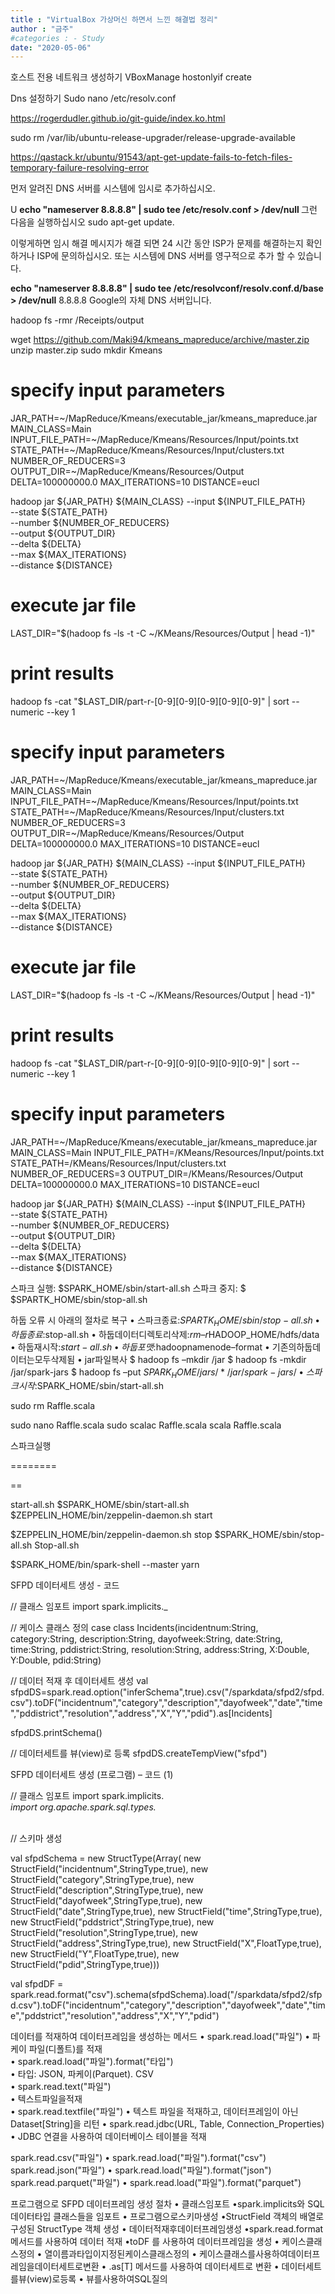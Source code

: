 ```yaml
---
title : "VirtualBox 가상머신 하면서 느낀 해결법 정리"
author : "금주"
#categories : - Study
date: "2020-05-06"
---
```


호스트 전용 네트워크 생성하기
VBoxManage hostonlyif create

Dns 설정하기
Sudo nano /etc/resolv.conf

https://rogerdudler.github.io/git-guide/index.ko.html

sudo rm /var/lib/ubuntu-release-upgrader/release-upgrade-available


https://qastack.kr/ubuntu/91543/apt-get-update-fails-to-fetch-files-temporary-failure-resolving-error

먼저 알려진 DNS 서버를 시스템에 임시로 추가하십시오.




U
<b> echo "nameserver 8.8.8.8" | sudo tee /etc/resolv.conf > /dev/null  </b>
그런 다음을 실행하십시오 sudo apt-get update.

이렇게하면 임시 해결 메시지가 해결 되면 24 시간 동안 ISP가 문제를 해결하는지 확인하거나 ISP에 문의하십시오. 또는 시스템에 DNS 서버를 영구적으로 추가 할 수 있습니다.

<b>echo "nameserver 8.8.8.8" | sudo tee /etc/resolvconf/resolv.conf.d/base > /dev/null</b>
8.8.8.8 Google의 자체 DNS 서버입니다.


hadoop fs -rmr /Receipts/output



wget https://github.com/Maki94/kmeans_mapreduce/archive/master.zip
unzip master.zip
sudo mkdir Kmeans


# specify input parameters
JAR_PATH=~/MapReduce/Kmeans/executable_jar/kmeans_mapreduce.jar
MAIN_CLASS=Main
INPUT_FILE_PATH=~/MapReduce/Kmeans/Resources/Input/points.txt
STATE_PATH=~/MapReduce/Kmeans/Resources/Input/clusters.txt
NUMBER_OF_REDUCERS=3
OUTPUT_DIR=~/MapReduce/Kmeans/Resources/Output
DELTA=100000000.0
MAX_ITERATIONS=10
DISTANCE=eucl

hadoop jar ${JAR_PATH} ${MAIN_CLASS} --input ${INPUT_FILE_PATH} \
--state ${STATE_PATH} \
--number ${NUMBER_OF_REDUCERS} \
--output ${OUTPUT_DIR} \
--delta ${DELTA} \
--max ${MAX_ITERATIONS} \
--distance ${DISTANCE}

# execute jar file
LAST_DIR="$(hadoop fs -ls -t -C ~/KMeans/Resources/Output | head -1)"

# print results
hadoop fs -cat "$LAST_DIR/part-r-[0-9][0-9][0-9][0-9][0-9]" | sort --numeric --key 1



# specify input parameters
JAR_PATH=~/MapReduce/Kmeans/executable_jar/kmeans_mapreduce.jar
MAIN_CLASS=Main
INPUT_FILE_PATH=~/MapReduce/Kmeans/Resources/Input/points.txt
STATE_PATH=~/MapReduce/Kmeans/Resources/Input/clusters.txt
NUMBER_OF_REDUCERS=3
OUTPUT_DIR=~/MapReduce/Kmeans/Resources/Output
DELTA=100000000.0
MAX_ITERATIONS=10
DISTANCE=eucl

hadoop jar ${JAR_PATH} ${MAIN_CLASS} --input ${INPUT_FILE_PATH} \
--state ${STATE_PATH} \
--number ${NUMBER_OF_REDUCERS} \
--output ${OUTPUT_DIR} \
--delta ${DELTA} \
--max ${MAX_ITERATIONS} \
--distance ${DISTANCE}

# execute jar file
LAST_DIR="$(hadoop fs -ls -t -C ~/KMeans/Resources/Output | head -1)"

# print results
hadoop fs -cat "$LAST_DIR/part-r-[0-9][0-9][0-9][0-9][0-9]" | sort --numeric --key 1




# specify input parameters
JAR_PATH=~/MapReduce/Kmeans/executable_jar/kmeans_mapreduce.jar
MAIN_CLASS=Main
INPUT_FILE_PATH=/KMeans/Resources/Input/points.txt
STATE_PATH=/KMeans/Resources/Input/clusters.txt
NUMBER_OF_REDUCERS=3
OUTPUT_DIR=/KMeans/Resources/Output
DELTA=100000000.0
MAX_ITERATIONS=10
DISTANCE=eucl

hadoop jar ${JAR_PATH} ${MAIN_CLASS} --input ${INPUT_FILE_PATH} \
--state ${STATE_PATH} \
--number ${NUMBER_OF_REDUCERS} \
--output ${OUTPUT_DIR} \
--delta ${DELTA} \
--max ${MAX_ITERATIONS} \
--distance ${DISTANCE}



스파크 실행: $SPARK_HOME/sbin/start-all.sh
스파크 중지: $ $SPARTK_HOME/sbin/stop-all.sh

하둡 오류 시 아래의 절차로 복구
• 스파크종료:$SPARTK_HOME/sbin/stop-all.sh
• 하둡종료:$stop-all.sh
• 하둡데이터디렉토리삭제:$rm–r$HADOOP_HOME/hdfs/data
• 하둡재시작:$start-all.sh
• 하둡포맷:$hadoopnamenode–format
• 기존의하둡데이터는모두삭제됨
• jar파일복사
$ hadoop fs –mkdir /jar
$ hadoop fs -mkdir /jar/spark-jars
$ hadoop fs –put $SPARK_HOME/jars/* /jar/spark-jars/
• 스파크시작:$SPARK_HOME/sbin/start-all.sh




sudo rm Raffle.scala



sudo nano Raffle.scala
sudo scalac Raffle.scala
scala Raffle.scala

스파크실행

========

==

start-all.sh
$SPARK_HOME/sbin/start-all.sh
$ZEPPELIN_HOME/bin/zeppelin-daemon.sh start

$ZEPPELIN_HOME/bin/zeppelin-daemon.sh stop
$SPARK_HOME/sbin/stop-all.sh
Stop-all.sh

$SPARK_HOME/bin/spark-shell --master yarn


SFPD 데이터세트 생성 - 코드

// 클래스 임포트
import spark.implicits._

// 케이스 클래스 정의
case class Incidents(incidentnum:String, category:String, description:String, dayofweek:String, date:String, time:String, pddistrict:String, resolution:String, address:String, X:Double, Y:Double, pdid:String)

// 데이터 적재 후 데이터세트 생성
val sfpdDS=spark.read.option("inferSchema",true).csv("/sparkdata/sfpd2/sfpd.csv").toDF("incidentnum","category","description","dayofweek","date","time","pddistrict","resolution","address","X","Y","pdid").as[Incidents]


sfpdDS.printSchema()

// 데이터세트를 뷰(view)로 등록
sfpdDS.createTempView("sfpd")



SFPD 데이터세트 생성 (프로그램) – 코드 (1)

 // 클래스 임포트
import spark.implicits._<br>
import org.apache.spark.sql.types._

<br>
// 스키마 생성

val sfpdSchema = new StructType(Array(
new StructField("incidentnum",StringType,true),
new StructField("category",StringType,true),
new StructField("description",StringType,true),
new StructField("dayofweek",StringType,true),
new StructField("date",StringType,true),
new StructField("time",StringType,true),
new StructField("pddstrict",StringType,true),
new StructField("resolution",StringType,true),
new StructField("address",StringType,true),
new StructField("X",FloatType,true),
new StructField("Y",FloatType,true),
new StructField("pdid",StringType,true)))

val sfpdDF = spark.read.format("csv").schema(sfpdSchema).load("/sparkdata/sfpd2/sfpd.csv").toDF("incidentnum","category","description","dayofweek","date","time","pddstrict","resolution","address","X","Y","pdid")


데이터를 적재하여 데이터프레임을 생성하는 메서드 • spark.read.load("파일")
• 파케이 파일(디폴트)를 적재<br>
• spark.read.load("파일").format("타입")<br>
• 타입: JSON, 파케이(Parquet). CSV</br>
• spark.read.text("파일")<br> • 텍스트파일을적재<br>
• spark.read.textfile("파일")
• 텍스트 파일을 적재하고, 데이터프레임이 아닌 Dataset[String]을 리턴
• spark.read.jdbc(URL, Table, Connection_Properties) • JDBC 연결을 사용하여 데이터베이스 테이블을 적재

spark.read.csv("파일")
• spark.read.load("파일").format("csv")
spark.read.json("파일")
• spark.read.load("파일").format("json")
spark.read.parquet("파일")
• spark.read.load("파일").format("parquet")

프로그램으로 SFPD 데이터프레임 생성 절차
• 클래스임포트
•spark.implicits와 SQL 데이터타입 클래스들을 임포트 • 프로그램으로스키마생성
•StructField 객체의 배열로 구성된 StructType 객체 생성
• 데이터적재후데이터프레임생성 •spark.read.format 메서드를 사용하여 데이터 적재 •toDF 를 사용하여 데이터프레임을 생성
• 케이스클래스정의
• 열이름과타입이지정된케이스클래스정의
• 케이스클래스를사용하여데이터프레임을데이터세트로변환 • .as[T] 메서드를 사용하여 데이터세트로 변환
• 데이터세트를뷰(view)로등록 • 뷰를사용하여SQL질의
